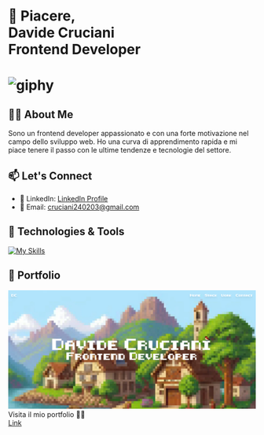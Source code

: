 <h1 style="font-weight: bold;">👋 Piacere,<br/>
Davide Cruciani<br/>
Frontend Developer<h1/>

![giphy](https://github.com/DavideCruciani/davidecruciani/assets/110397892/03a40b2b-f63a-4ebc-97d7-38f04473a4f2)

## 🧍‍♂️ About Me

Sono un frontend developer appassionato e con una forte motivazione nel campo dello sviluppo web. Ho una curva di apprendimento rapida e mi piace tenere il passo con le ultime tendenze e tecnologie del settore.

## 📫 Let's Connect

- 📱 LinkedIn: [LinkedIn Profile](https://www.linkedin.com/in/davide-cruciani-7b696a270/)
- 📧 Email: [cruciani240203@gmail.com](mailto:cruciani240203@gmail.com)

## 🔧 Technologies & Tools

[![My Skills](https://skillicons.dev/icons?i=js,html,css,react,typescript,tailwind,git&perline=4)](https://skillicons.dev)

## 🎨 Portfolio

![Project 1](/Portfolio2024.png)
Visita il mio portfolio 👨‍💻 <br/>
<a href="https://portfolio-davidecruciani.netlify.app/">Link<a/>

